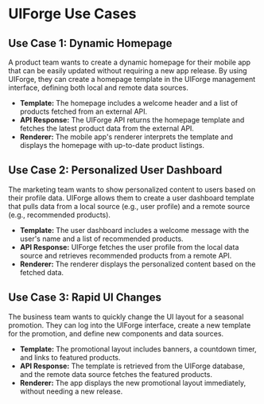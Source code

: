 
# UIForge Use Cases

## Use Case 1: Dynamic Homepage
A product team wants to create a dynamic homepage for their mobile app that can be easily updated without requiring a new app release. By using UIForge, they can create a homepage template in the UIForge management interface, defining both local and remote data sources.

- **Template:** The homepage includes a welcome header and a list of products fetched from an external API.
- **API Response:** The UIForge API returns the homepage template and fetches the latest product data from the external API.
- **Renderer:** The mobile app's renderer interprets the template and displays the homepage with up-to-date product listings.

## Use Case 2: Personalized User Dashboard
The marketing team wants to show personalized content to users based on their profile data. UIForge allows them to create a user dashboard template that pulls data from a local source (e.g., user profile) and a remote source (e.g., recommended products).

- **Template:** The user dashboard includes a welcome message with the user's name and a list of recommended products.
- **API Response:** UIForge fetches the user profile from the local data source and retrieves recommended products from a remote API.
- **Renderer:** The renderer displays the personalized content based on the fetched data.

## Use Case 3: Rapid UI Changes
The business team wants to quickly change the UI layout for a seasonal promotion. They can log into the UIForge interface, create a new template for the promotion, and define new components and data sources.

- **Template:** The promotional layout includes banners, a countdown timer, and links to featured products.
- **API Response:** The template is retrieved from the UIForge database, and the remote data source fetches the featured products.
- **Renderer:** The app displays the new promotional layout immediately, without needing a new release.
